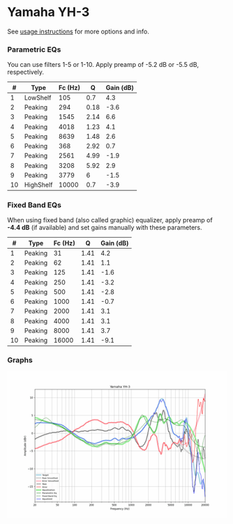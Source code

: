 # Yamaha YH-3
See [usage instructions](https://github.com/jaakkopasanen/AutoEq#usage) for more options and info.

### Parametric EQs
You can use filters 1-5 or 1-10. Apply preamp of -5.2 dB or -5.5 dB, respectively.

|   # | Type      |   Fc (Hz) |    Q |   Gain (dB) |
|-----|-----------|-----------|------|-------------|
|   1 | LowShelf  |       105 | 0.7  |         4.3 |
|   2 | Peaking   |       294 | 0.18 |        -3.6 |
|   3 | Peaking   |      1545 | 2.14 |         6.6 |
|   4 | Peaking   |      4018 | 1.23 |         4.1 |
|   5 | Peaking   |      8639 | 1.48 |         2.6 |
|   6 | Peaking   |       368 | 2.92 |         0.7 |
|   7 | Peaking   |      2561 | 4.99 |        -1.9 |
|   8 | Peaking   |      3208 | 5.92 |         2.9 |
|   9 | Peaking   |      3779 | 6    |        -1.5 |
|  10 | HighShelf |     10000 | 0.7  |        -3.9 |

### Fixed Band EQs
When using fixed band (also called graphic) equalizer, apply preamp of **-4.4 dB** (if available) and set gains manually with these parameters.

|   # | Type    |   Fc (Hz) |    Q |   Gain (dB) |
|-----|---------|-----------|------|-------------|
|   1 | Peaking |        31 | 1.41 |         4.2 |
|   2 | Peaking |        62 | 1.41 |         1.1 |
|   3 | Peaking |       125 | 1.41 |        -1.6 |
|   4 | Peaking |       250 | 1.41 |        -3.2 |
|   5 | Peaking |       500 | 1.41 |        -2.8 |
|   6 | Peaking |      1000 | 1.41 |        -0.7 |
|   7 | Peaking |      2000 | 1.41 |         3.1 |
|   8 | Peaking |      4000 | 1.41 |         3.1 |
|   9 | Peaking |      8000 | 1.41 |         3.7 |
|  10 | Peaking |     16000 | 1.41 |        -9.1 |

### Graphs
![](./Yamaha%20YH-3.png)
